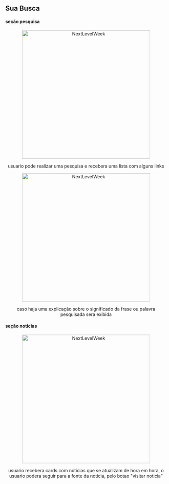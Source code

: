 ## Sua Busca
  
  
  #### seção pesquisa
  <section align="center" >
  <img alt="NextLevelWeek" title="#Site com React" src="https://github.com/PlayerX-000/PlayerX-000/blob/main/img/img1-next.png" width="400" />
  <div>
 <p>
 usuario pode realizar uma pesquisa e recebera uma lista com alguns links
 </p>
 </div>
 
 <img alt="NextLevelWeek" title="#Site com React" src="https://github.com/PlayerX-000/PlayerX-000/blob/main/img/img3-next.png" width="400" />
  <div>
 <p>
caso haja uma explicação sobre o significado da frase ou palavra pesquisada sera exibida
 </p>
 </div>
  </section>

#### seção noticias
 <section align="center" >
 <img alt="NextLevelWeek" title="#Site com React" src="https://github.com/PlayerX-000/PlayerX-000/blob/main/img/img2-next.png" width="400" />
 <div>
 <p>
usuario recebera cards com noticias que se atualizam de hora em hora, o usuario podera seguir para a fonte da noticia, pelo botao "visitar noticia"
 </p>
 </div>
 </section>
